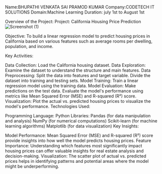 Name:BHUPATHI VENKATA SAI PRAMOD KUMAR
Company:CODETECH IT SOLUTIONS
Domain:Machine Learning
Duration: july 1st to August 1st

Overview of the Project:
Project: California Housing Price Prediction
![Screenshot (1)](https://github.com/P-beep-ui/CODETECH-TASK1/assets/174769475/328f5d8e-703b-40a2-a775-710bcde03aa6)


Objective:
To build a linear regression model to predict housing prices in California based on various features such as average rooms per dwelling, population, and income.

Key Activities:

Data Collection:
Load the California housing dataset.
Data Exploration:
Examine the dataset to understand the structure and main features.
Data Preprocessing:
Split the data into features and target variable.
Divide the dataset into training and testing sets.
Model Training:
Train a linear regression model using the training data.
Model Evaluation:
Make predictions on the test data.
Evaluate the model's performance using metrics like Mean Squared Error (MSE) and R-squared (R²) score.
Visualization:
Plot the actual vs. predicted housing prices to visualize the model's performance.
Technologies Used:

Programming Language: Python
Libraries:
Pandas (for data manipulation and analysis)
NumPy (for numerical computations)
Scikit-learn (for machine learning algorithms)
Matplotlib (for data visualization)
Key Insights:

Model Performance:
Mean Squared Error (MSE) and R-squared (R²) score provide insights into how well the model predicts housing prices.
Feature Importance:
Understanding which features most significantly impact housing prices can offer valuable insights for real estate analysis and decision-making.
Visualization:
The scatter plot of actual vs. predicted prices helps in identifying patterns and potential areas where the model might be underperforming.

















